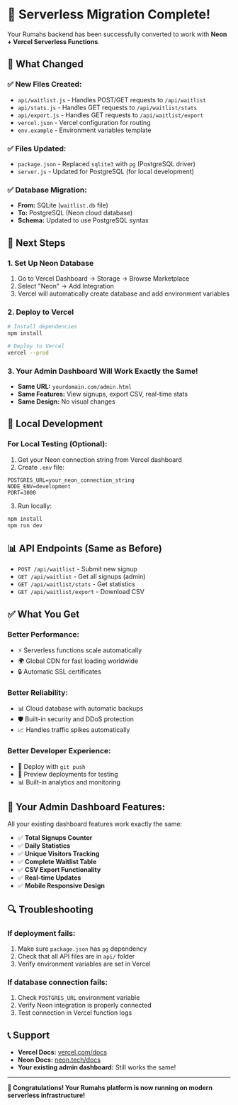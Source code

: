 # 🚀 Serverless Migration Complete!

Your Rumahs backend has been successfully converted to work with **Neon + Vercel Serverless Functions**.

## 📁 What Changed

### ✅ **New Files Created:**
- `api/waitlist.js` - Handles POST/GET requests to `/api/waitlist`
- `api/stats.js` - Handles GET requests to `/api/waitlist/stats`
- `api/export.js` - Handles GET requests to `/api/waitlist/export`
- `vercel.json` - Vercel configuration for routing
- `env.example` - Environment variables template

### ✅ **Files Updated:**
- `package.json` - Replaced `sqlite3` with `pg` (PostgreSQL driver)
- `server.js` - Updated for PostgreSQL (for local development)

### ✅ **Database Migration:**
- **From:** SQLite (`waitlist.db` file)
- **To:** PostgreSQL (Neon cloud database)
- **Schema:** Updated to use PostgreSQL syntax

## 🎯 **Next Steps**

### **1. Set Up Neon Database**
1. Go to Vercel Dashboard → Storage → Browse Marketplace
2. Select "Neon" → Add Integration
3. Vercel will automatically create database and add environment variables

### **2. Deploy to Vercel**
```bash
# Install dependencies
npm install

# Deploy to Vercel
vercel --prod
```

### **3. Your Admin Dashboard Will Work Exactly the Same!**
- **Same URL:** `yourdomain.com/admin.html`
- **Same Features:** View signups, export CSV, real-time stats
- **Same Design:** No visual changes

## 🔧 **Local Development**

### **For Local Testing (Optional):**
1. Get your Neon connection string from Vercel dashboard
2. Create `.env` file:
```
POSTGRES_URL=your_neon_connection_string
NODE_ENV=development
PORT=3000
```
3. Run locally:
```bash
npm install
npm run dev
```

## 📊 **API Endpoints (Same as Before)**

- `POST /api/waitlist` - Submit new signup
- `GET /api/waitlist` - Get all signups (admin)
- `GET /api/waitlist/stats` - Get statistics
- `GET /api/waitlist/export` - Download CSV

## ✅ **What You Get**

### **Better Performance:**
- ⚡ Serverless functions scale automatically
- 🌍 Global CDN for fast loading worldwide
- 🔒 Automatic SSL certificates

### **Better Reliability:**
- 📊 Cloud database with automatic backups
- 🛡️ Built-in security and DDoS protection
- 📈 Handles traffic spikes automatically

### **Better Developer Experience:**
- 🚀 Deploy with `git push`
- 📱 Preview deployments for testing
- 📊 Built-in analytics and monitoring

## 🎉 **Your Admin Dashboard Features:**

All your existing dashboard features work exactly the same:
- ✅ **Total Signups Counter**
- ✅ **Daily Statistics**
- ✅ **Unique Visitors Tracking**
- ✅ **Complete Waitlist Table**
- ✅ **CSV Export Functionality**
- ✅ **Real-time Updates**
- ✅ **Mobile Responsive Design**

## 🔍 **Troubleshooting**

### **If deployment fails:**
1. Make sure `package.json` has `pg` dependency
2. Check that all API files are in `api/` folder
3. Verify environment variables are set in Vercel

### **If database connection fails:**
1. Check `POSTGRES_URL` environment variable
2. Verify Neon integration is properly connected
3. Test connection in Vercel function logs

## 📞 **Support**

- **Vercel Docs:** [vercel.com/docs](https://vercel.com/docs)
- **Neon Docs:** [neon.tech/docs](https://neon.tech/docs)
- **Your existing admin dashboard:** Still works the same!

---

**🎊 Congratulations! Your Rumahs platform is now running on modern serverless infrastructure!**

